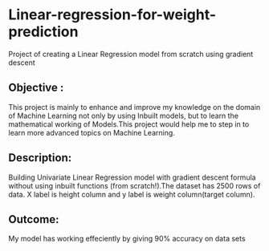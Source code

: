 # Linear-regression-for-weight-prediction
Project of creating a Linear Regression model from scratch using gradient descent
## Objective :
This project is mainly to enhance and improve my knowledge on the domain of Machine Learning not only by using Inbuilt models, but to learn the mathematical working of Models.This project would help me to step in to learn more advanced topics on Machine Learning.

## Description:
Building Univariate Linear Regression model with gradient descent formula without using inbuilt functions (from scratch!).The dataset has 2500 rows of data. X label is height column and y label is weight column(target column). 

## Outcome:
My model has working effeciently by giving 90% accuracy on data sets
